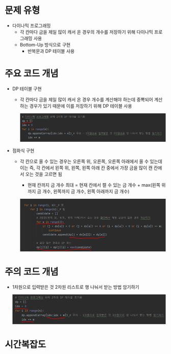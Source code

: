 # 문제 유형
- 다이나믹 프로그래밍 
  - 각 칸마다 금을 제일 많이 캐서 온 경우의 개수를 저장하기 위해 다이나믹 프로그래밍 사용   
  - Bottom-Up 방식으로 구현
    - 반복문과 DP 테이블 사용

# 주요 코드 개념
- DP 테이블 구현 
  - 각 칸마다 금을 제일 많이 캐서 온 경우 개수를 계산해야 하는데 중뽁되어 계산하는 경우가 있기 때문에 이를 저장하기 위해 DP 테이블 사용
  
    ![img.png](캡처이미지/img.png)
  
- 점화식 구현 
  - 각 칸으로 올 수 있는 경우는 오른쪽 위, 오른쪽, 오른쪽 아래에서 올 수 있는데 이는 즉, 각 칸에서 왼쪽 위, 왼쪽, 왼쪽 아래 칸 중에서 가장 금을 많이 캔 칸에서 오는 것을 고르면 됨
    - 현재 칸까지 금 개수 최대 = 현재 칸에서 캘 수 있는 금 개수 + max(왼쪽 위까지 금 개수, 왼쪽까지 금 개수, 왼쪽 아래까지 금 개수)
    
    ![img_1.png](캡처이미지/img_1.png)

# 주의 코드 개념
- 1차원으로 입력받은 것 2차원 리스트로 행 나눠서 받는 방법 암기하기
  
  ![img_2.png](캡처이미지/img_2.png)


# 시간복잡도